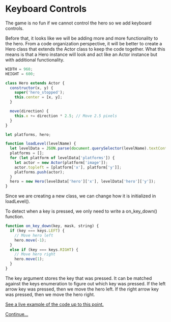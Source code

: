 # Keyboard Controls

The game is no fun if we cannot control the hero so we add keyboard controls.

Before that, it looks like we will be adding more and more functionality to the hero.
From a code organization perspective, it will be better to create a Hero class that extends the Actor class to keep the code together.
What this means is that a Hero instance will look and act like an Actor instance but with additional functionality.

```js
WIDTH = 960;
HEIGHT = 600;

class Hero extends Actor {
  constructor(x, y) {
    super('hero_stopped');
    this.center = [x, y];
  }

  move(direction) {
    this.x += direction * 2.5; // Move 2.5 pixels
  }
}

let platforms, hero;

function loadLevel(levelName) {
  let levelData = JSON.parse(document.querySelector(levelName).textContent);
  platforms = [];
  for (let platform of levelData['platforms']) {
    let actor = new Actor(platform['image']);
    actor.topleft = [platform['x'], platform['y']];
    platforms.push(actor);
  }
  hero = new Hero(levelData['hero']['x'], levelData['hero']['y']);
}
```

Since we are creating a new class, we can change how it is initialized in loadLevel().

To detect when a key is pressed, we only need to write a on_key_down() function.

```js
function on_key_down(key, mask, string) {
  if (key === keys.LEFT) {
    // Move hero left
    hero.move(-1);
  }
  else if (key === keys.RIGHT) {
    // Move hero right
    hero.move(1);
  }
}
```

The key argument stores the key that was pressed.
It can be matched against the keys enumeration to figure out which key was pressed.
If the left arrow key was pressed, then we move the hero left.
If the right arrow key was pressed, then we move the hero right.

[See a live example of the code up to this point.](https://thisarray.github.io/mdn_platformer_game/05.html)

[Continue...](step06.md)
